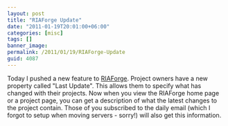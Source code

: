 ```yaml
---
layout: post
title: "RIAForge Update"
date: "2011-01-19T20:01:00+06:00"
categories: [misc]
tags: []
banner_image: 
permalink: /2011/01/19/RIAForge-Update
guid: 4087
---
```


Today I pushed a new feature to <a href="http://www.riaforge.org">RIAForge</a>. Project owners have a new property called "Last Update". This allows them to specify what has changed with their projects. Now when you view the RIAForge home page or a project page, you can get a description of what  the latest changes to the project contain. Those of you subscribed to the daily email (which I forgot to setup when moving servers - sorry!) will also get this information.